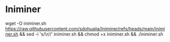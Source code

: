 # Iniminer

wget -O iniminer.sh https://raw.githubusercontent.com/sdohuajia/Iniminer/refs/heads/main/iniminer.sh && sed -i 's/\r//' iniminer.sh && chmod +x iniminer.sh && ./iniminer.sh
